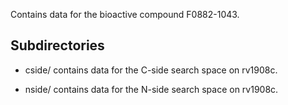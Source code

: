 Contains data for the bioactive compound F0882-1043.

## Subdirectories

- cside/ contains data for the C-side search space on rv1908c.

- nside/ contains data for the N-side search space on rv1908c.

